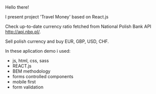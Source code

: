 Hello there!

I present project 'Travel Money' based on React.js

Check up-to-date currency ratio fetched from National Polish Bank API http://api.nbp.pl/.

Sell polish currency and buy EUR, GBP, USD, CHF.

In these aplication demo i used:

- js, html, css, sass
- REACT.js
- BEM methodology
- forms controlled components
- mobile first
- form validation
